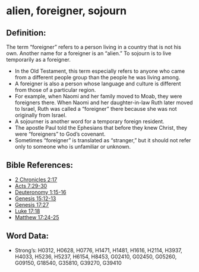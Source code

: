 # alien, foreigner, sojourn

## Definition:

The term “foreigner” refers to a person living in a country that is not his own. Another name for a foreigner is an “alien.” To sojourn is to live temporarily as a foreigner.

* In the Old Testament, this term especially refers to anyone who came from a different people group than the people he was living among.
* A foreigner is also a person whose language and culture is different from those of a particular region.
* For example, when Naomi and her family moved to Moab, they were foreigners there. When Naomi and her daughter-in-law Ruth later moved to Israel, Ruth was called a “foreigner” there because she was not originally from Israel.
* A sojourner is another word for a temporary foreign resident.
* The apostle Paul told the Ephesians that before they knew Christ, they were “foreigners” to God’s covenant.
* Sometimes “foreigner” is translated as “stranger,” but it should not refer only to someone who is unfamiliar or unknown.

## Bible References:

* [2 Chronicles 2:17](rc://en/tn/help/2ch/02/17)
* [Acts 7:29-30](rc://en/tn/help/act/07/29)
* [Deuteronomy 1:15-16](rc://en/tn/help/deu/01/15)
* [Genesis 15:12-13](rc://en/tn/help/gen/15/12)
* [Genesis 17:27](rc://en/tn/help/gen/17/27)
* [Luke 17:18](rc://en/tn/help/luk/17/18)
* [Matthew 17:24-25](rc://en/tn/help/mat/17/24)

## Word Data:

* Strong’s: H0312, H0628, H0776, H1471, H1481, H1616, H2114, H3937, H4033, H5236, H5237, H6154, H8453, G02410, G02450, G05260, G09150, G18540, G35810, G39270, G39410
